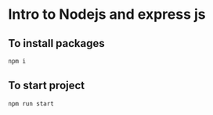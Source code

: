 # Intro to Nodejs and express js

## To install packages

``` js
npm i
```

## To start project

``` js
npm run start
```

